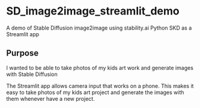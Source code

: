 # SD_image2image_streamlit_demo

A demo of Stable Diffusion image2image using stability.ai Python SKD as a Streamlit app

## Purpose

I wanted to be able to take photos of my kids art work and generate images with Stable Diffusion

The Streamlit app allows camera input that works on a phone. This makes it easy to take photos of my kids art project and generate the images with them whenever have a new project.
